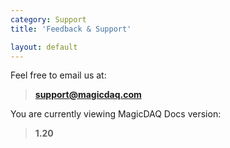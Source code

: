 ```yaml
---
category: Support
title: 'Feedback & Support'

layout: default
---
```


Feel free to email us at:
> **support@magicdaq.com**

You are currently viewing MagicDAQ Docs version:
> **1.20**
